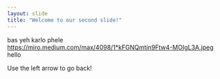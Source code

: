 ```yaml
---
layout: slide
title: "Welcome to our second slide!"
---
```

bas yeh karlo phele
https://miro.medium.com/max/4098/1*kFGNQmtjn9Ftw4-MOIgL3A.jpeg
hello

Use the left arrow to go back!